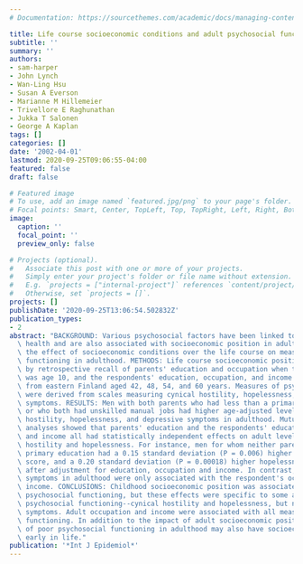 ```yaml
---
# Documentation: https://sourcethemes.com/academic/docs/managing-content/

title: Life course socioeconomic conditions and adult psychosocial functioning
subtitle: ''
summary: ''
authors:
- sam-harper
- John Lynch
- Wan-Ling Hsu
- Susan A Everson
- Marianne M Hillemeier
- Trivellore E Raghunathan
- Jukka T Salonen
- George A Kaplan
tags: []
categories: []
date: '2002-04-01'
lastmod: 2020-09-25T09:06:55-04:00
featured: false
draft: false

# Featured image
# To use, add an image named `featured.jpg/png` to your page's folder.
# Focal points: Smart, Center, TopLeft, Top, TopRight, Left, Right, BottomLeft, Bottom, BottomRight.
image:
  caption: ''
  focal_point: ''
  preview_only: false

# Projects (optional).
#   Associate this post with one or more of your projects.
#   Simply enter your project's folder or file name without extension.
#   E.g. `projects = ["internal-project"]` references `content/project/deep-learning/index.md`.
#   Otherwise, set `projects = []`.
projects: []
publishDate: '2020-09-25T13:06:54.502832Z'
publication_types:
- 2
abstract: "BACKGROUND: Various psychosocial factors have been linked to adult physical\
  \ health and are also associated with socioeconomic position in adulthood. We evaluated\
  \ the effect of socioeconomic conditions over the life course on measures of psychosocial\
  \ functioning in adulthood. METHODS: Life course socioeconomic position was assessed\
  \ by retrospective recall of parents' education and occupation when the respondent\
  \ was age 10, and the respondents' education, occupation, and income in 2585 men\
  \ from eastern Finland aged 42, 48, 54, and 60 years. Measures of psychosocial functioning\
  \ were derived from scales measuring cynical hostility, hopelessness, and depressive\
  \ symptoms. RESULTS: Men with both parents who had less than a primary school education\
  \ or who both had unskilled manual jobs had higher age-adjusted levels of cynical\
  \ hostility, hopelessness, and depressive symptoms in adulthood. Mutually adjusted\
  \ analyses showed that parents' education and the respondents' education, occupation,\
  \ and income all had statistically independent effects on adult levels of cynical\
  \ hostility and hopelessness. For instance, men for whom neither parent had completed\
  \ primary education had a 0.15 standard deviation (P = 0.006) higher cynical hostility\
  \ score, and a 0.20 standard deviation (P = 0.00018) higher hopelessness score,\
  \ after adjustment for education, occupation and income. In contrast, depressive\
  \ symptoms in adulthood were only associated with the respondent's occupation and\
  \ income. CONCLUSIONS: Childhood socioeconomic position was associated with adult\
  \ psychosocial functioning, but these effects were specific to some aspects of adult\
  \ psychosocial functioning--cynical hostility and hopelessness, but not depressive\
  \ symptoms. Adult occupation and income were associated with all measures of psychosocial\
  \ functioning. In addition to the impact of adult socioeconomic position, some aspects\
  \ of poor psychosocial functioning in adulthood may also have socioeconomic roots\
  \ early in life."
publication: '*Int J Epidemiol*'
---
```

